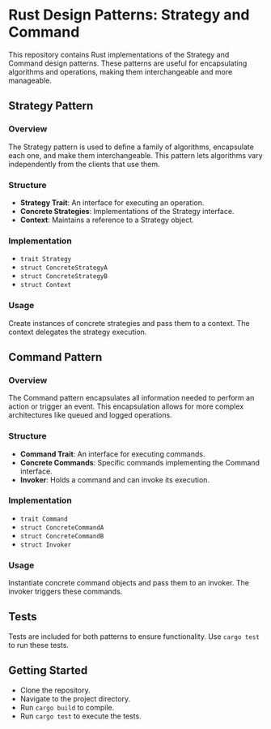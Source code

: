# Rust Design Patterns: Strategy and Command

This repository contains Rust implementations of the Strategy and Command design patterns. These patterns are useful for encapsulating algorithms and operations, making them interchangeable and more manageable.

## Strategy Pattern

### Overview

The Strategy pattern is used to define a family of algorithms, encapsulate each one, and make them interchangeable. This pattern lets algorithms vary independently from the clients that use them.

### Structure

- **Strategy Trait**: An interface for executing an operation.
- **Concrete Strategies**: Implementations of the Strategy interface.
- **Context**: Maintains a reference to a Strategy object.

### Implementation

- `trait Strategy`
- `struct ConcreteStrategyA`
- `struct ConcreteStrategyB`
- `struct Context`

### Usage

Create instances of concrete strategies and pass them to a context. The context delegates the strategy execution.

## Command Pattern

### Overview

The Command pattern encapsulates all information needed to perform an action or trigger an event. This encapsulation allows for more complex architectures like queued and logged operations.

### Structure

- **Command Trait**: An interface for executing commands.
- **Concrete Commands**: Specific commands implementing the Command interface.
- **Invoker**: Holds a command and can invoke its execution.

### Implementation

- `trait Command`
- `struct ConcreteCommandA`
- `struct ConcreteCommandB`
- `struct Invoker`

### Usage

Instantiate concrete command objects and pass them to an invoker. The invoker triggers these commands.

## Tests

Tests are included for both patterns to ensure functionality. Use `cargo test` to run these tests.

## Getting Started

- Clone the repository.
- Navigate to the project directory.
- Run `cargo build` to compile.
- Run `cargo test` to execute the tests.


